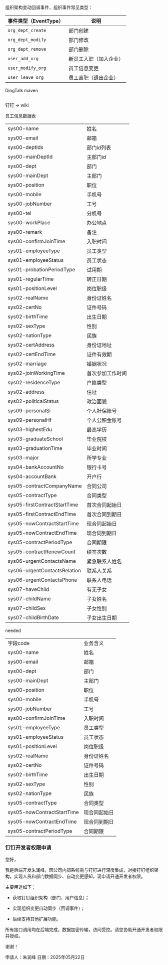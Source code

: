 

组织架构变动回调事件，组织事件常见类型：

| 事件类型（EventType）   | 说明          |
| ----------------- | ----------- |
| `org_dept_create` | 部门创建        |
| `org_dept_modify` | 部门修改        |
| `org_dept_remove` | 部门删除        |
| `user_add_org`    | 新员工入职（加入企业） |
| `user_modify_org` | 员工信息变更      |
| `user_leave_org`  | 员工离职（退出企业）  |

DingTalk maven

```xml

```


钉钉 -> wiki

员工信息数据表 

|                              |          |
| ---------------------------- | -------- |
| sys00-name                   | 姓名       |
| sys00-email                  | 邮箱       |
| sys00-deptIds                | 部门id列表   |
| sys00-mainDeptId             | 主部门id    |
| sys00-dept                   | 部门       |
| sys00-mainDept               | 主部门      |
| sys00-position               | 职位       |
| sys00-mobile                 | 手机号      |
| sys00-jobNumber              | 工号       |
| sys00-tel                    | 分机号      |
| sys00-workPlace              | 办公地点     |
| sys00-remark                 | 备注       |
| sys00-confirmJoinTime        | 入职时间     |
| sys01-employeeType           | 员工类型     |
| sys01-employeeStatus         | 员工状态     |
| sys01-probationPeriodType    | 试用期      |
| sys01-regularTime            | 转正日期     |
| sys01-positionLevel          | 岗位职级     |
| sys02-realName               | 身份证姓名    |
| sys02-certNo                 | 证件号码     |
| sys02-birthTime              | 出生日期     |
| sys02-sexType                | 性别       |
| sys02-nationType             | 民族       |
| sys02-certAddress            | 身份证地址    |
| sys02-certEndTime            | 证件有效期    |
| sys02-marriage               | 婚姻状况     |
| sys02-joinWorkingTime        | 首次参加工作时间 |
| sys02-residenceType          | 户籍类型     |
| sys02-address                | 住址       |
| sys02-politicalStatus        | 政治面貌     |
| sys09-personalSi             | 个人社保账号   |
| sys09-personalHf             | 个人公积金账号  |
| sys03-highestEdu             | 最高学历     |
| sys03-graduateSchool         | 毕业院校     |
| sys03-graduationTime         | 毕业时间     |
| sys03-major                  | 所学专业     |
| sys04-bankAccountNo          | 银行卡号     |
| sys04-accountBank            | 开户行      |
| sys05-contractCompanyName    | 合同公司     |
| sys05-contractType           | 合同类型     |
| sys05-firstContractStartTime | 首次合同起始日  |
| sys05-firstContractEndTime   | 首次合同到期日  |
| sys05-nowContractStartTime   | 现合同起始日   |
| sys05-nowContractEndTime     | 现合同到期日   |
| sys05-contractPeriodType     | 合同期限     |
| sys05-contractRenewCount     | 续签次数     |
| sys06-urgentContactsName     | 紧急联系人姓名  |
| sys06-urgentContactsRelation | 联系人关系    |
| sys06-urgentContactsPhone    | 联系人电话    |
| sys07-haveChild              | 有无子女     |
| sys07-childName              | 子女姓名     |
| sys07-childSex               | 子女性别     |
| sys07-childBirthDate         | 子女出生日期   |

needed

|                            |        |
| -------------------------- | ------ |
| 字段code                     | 业务含义   |
| sys00-name                 | 姓名     |
| sys00-email                | 邮箱     |
| sys00-dept                 | 部门     |
| sys00-mainDept             | 主部门    |
| sys00-position             | 职位     |
| sys00-mobile               | 手机号    |
| sys00-jobNumber            | 工号     |
| sys00-confirmJoinTime      | 入职时间   |
| sys01-employeeType         | 员工类型   |
| sys01-employeeStatus       | 员工状态   |
| sys01-positionLevel        | 岗位职级   |
| sys02-realName             | 身份证姓名  |
| sys02-certNo               | 证件号码   |
| sys02-birthTime            | 出生日期   |
| sys02-sexType              | 性别     |
| sys02-nationType           | 民族     |
| sys05-contractType         | 合同类型   |
| sys05-nowContractStartTime | 现合同起始日 |
| sys05-nowContractEndTime   | 现合同到期日 |
| sys05-contractPeriodType   | 合同期限   |

### 钉钉开发者权限申请

您好，

我是后端开发朱润峰，因公司内部系统需与钉钉进行深度集成，对接钉钉组织架构，实现人员和部门数据同步、自动变更感知，现申请开通开发者权限。

主要用途如下：

- 获取钉钉组织架构（部门、用户信息）；
    
- 实现组织变更自动同步（回调事件）；
    
- 后续支持其他扩展功能。
    

所有接口调用均在后端完成，数据加密传输，访问受控。请您协助开通开发者权限并授权。

谢谢！

申请人：朱润峰
日期：2025年05月22日


